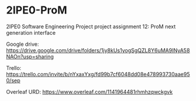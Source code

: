 # 2IPE0-ProM
2IPE0 Software Engineering Project project assignment 12: ProM next generation interface

Google drive:
https://drive.google.com/drive/folders/1jy8kUs1yogSgQZL8Y6uMA9INyA58NAOn?usp=sharing

Trello:
https://trello.com/invite/b/nYxaxYxg/fd99b7cf6048dd08e478993730aae950/sep

Overleaf URD:
https://www.overleaf.com/1141964481rhmhzqwckgvk

